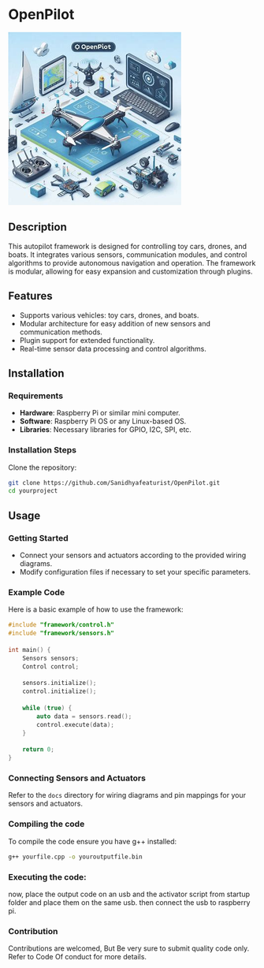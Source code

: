 # OpenPilot

![OpenPilot](OpenPilot/OIG4.qb9nKea3L.wGmTWLq.jpeg)


## Description
This autopilot framework is designed for controlling toy cars, drones, and boats. It integrates various sensors, communication modules, and control algorithms to provide autonomous navigation and operation. The framework is modular, allowing for easy expansion and customization through plugins.

## Features
- Supports various vehicles: toy cars, drones, and boats.
- Modular architecture for easy addition of new sensors and communication methods.
- Plugin support for extended functionality.
- Real-time sensor data processing and control algorithms.

## Installation

### Requirements
- **Hardware**: Raspberry Pi or similar mini computer.
- **Software**: Raspberry Pi OS or any Linux-based OS.
- **Libraries**: Necessary libraries for GPIO, I2C, SPI, etc.

### Installation Steps
 Clone the repository:
   ```bash
   git clone https://github.com/Sanidhyafeaturist/OpenPilot.git
   cd yourproject
```

## Usage

### Getting Started
- Connect your sensors and actuators according to the provided wiring diagrams.
- Modify configuration files if necessary to set your specific parameters.

### Example Code
Here is a basic example of how to use the framework:

```cpp
#include "framework/control.h"
#include "framework/sensors.h"

int main() {
    Sensors sensors;
    Control control;

    sensors.initialize();
    control.initialize();

    while (true) {
        auto data = sensors.read();
        control.execute(data);
    }

    return 0;
}
```

### Connecting Sensors and Actuators
Refer to the `docs` directory for wiring diagrams and pin mappings for your sensors and actuators.

### Compiling the code
To compile the code ensure you have g++ installed:

```bash
g++ yourfile.cpp -o youroutputfile.bin
```

### Executing the code:

now, place the output code on an usb and the activator script from startup folder and place them on the same usb.
then connect the usb to raspberry pi.

### Contribution
Contributions are welcomed, But Be very sure to submit quality code only. Refer to Code Of conduct for more details.

